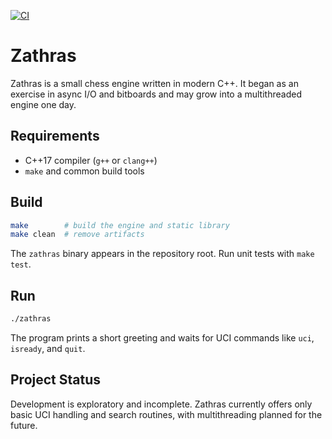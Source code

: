 [![CI](https://github.com/nczempin/zathras/actions/workflows/ci.yml/badge.svg)](https://github.com/nczempin/zathras/actions/workflows/ci.yml)

# Zathras

Zathras is a small chess engine written in modern C++. It began as an
exercise in async I/O and bitboards and may grow into a multithreaded
engine one day.

## Requirements

- C++17 compiler (`g++` or `clang++`)
- `make` and common build tools

## Build

```bash
make        # build the engine and static library
make clean  # remove artifacts
```

The `zathras` binary appears in the repository root. Run unit tests with
`make test`.

## Run

```bash
./zathras
```

The program prints a short greeting and waits for UCI commands like
`uci`, `isready`, and `quit`.

## Project Status

Development is exploratory and incomplete. Zathras currently offers only
basic UCI handling and search routines, with multithreading planned for
the future.
